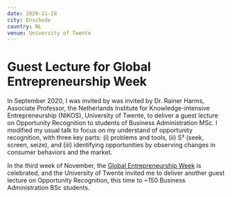 ```yaml
---
date: 2020-11-18
city: Enschede
country: NL
venue: University of Twente
---
```


# Guest Lecture for Global Entrepreneurship Week

In September 2020, I was invited by was invited by Dr. Rainer Harms, Associate Professor, the Netherlands Institute for Knowledge-intensive Entrepreneurship (NIKOS), University of Twente, to deliver a guest lecture on Opportunity Recognition to students of Business Administration MSc. I modified my usual talk to focus on my understand of opportunity recognition, with three key parts: (i) problems and tools, (ii) S³ (seek, screen, seize), and (iii) identifying opportunities by observing changes in consumer behaviors and the market.

In the third week of November, the [Global Entrepreneurship Week](https://www.genglobal.org/gew) is celebrated, and the University of Twente invited me to deliver another guest lecture on Opportunity Recognition, this time to ~150 Business Administration BSc students.
